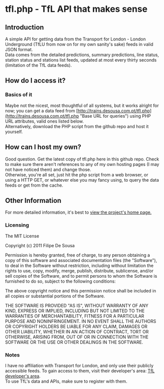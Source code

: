# tfl.php - TfL API that makes sense

## Introduction
A simple API for getting data from the Transport for London - London Underground (TfLU from now on for my own sanity's sake) feeds in valid JSON format.  
Data comes from the detailed predictions, summary predictions, line status, station status and stations list feeds, updated at most every thirty seconds (limitation of the TfL data feeds).

## How do I access it?
### Basics of it
Maybe not the nicest, most thoughtful of all systems, but it works alright for now; you can get a data feed from [http://trains.desousa.com.pt/tfl.php](http://trains.desousa.com.pt/tfl.php "Base URL for queries") using PHP URL attributes, valid ones listed below.  
Alternatively, download the PHP script from the github repo and host it yourself.

## How can I host my own?
Good question. Get the latest copy of tfl.php here in this github repo.
Check to make sure there aren't references to any of my own hosting pages (I may not have noticed them) and change those.  
Otherwise, you're all set, just hit the php script from a web browser, or using a HTTP GET, or whatever else you may fancy using, to query the data feeds or get from the cache.

## Other Information
For more detailed information, it's best to [view the project's home page.](http://trains.desousa.com.pt)

### Licensing
The MIT License

Copyright (c) 2011 Filipe De Sousa

Permission is hereby granted, free of charge, to any person obtaining a copy of this software and associated documentation files (the "Software"), to deal in the Software without restriction, including without limitation the rights to use, copy, modify, merge, publish, distribute, sublicense, and/or sell copies of the Software, and to permit persons to whom the Software is furnished to do so, subject to the following conditions:

The above copyright notice and this permission notice shall be included in all copies or substantial portions of the Software.

THE SOFTWARE IS PROVIDED "AS IS", WITHOUT WARRANTY OF ANY KIND, EXPRESS OR IMPLIED, INCLUDING BUT NOT LIMITED TO THE WARRANTIES OF MERCHANTABILITY, FITNESS FOR A PARTICULAR PURPOSE AND NONINFRINGEMENT. IN NO EVENT SHALL THE AUTHORS OR COPYRIGHT HOLDERS BE LIABLE FOR ANY CLAIM, DAMAGES OR OTHER LIABILITY, WHETHER IN AN ACTION OF CONTRACT, TORT OR OTHERWISE, ARISING FROM, OUT OF OR IN CONNECTION WITH THE SOFTWARE OR THE USE OR OTHER DEALINGS IN THE SOFTWARE.

### Notes
I have no affiliation with Transport for London, and only use their publicly accessible feeds. To gain access to them, visit their developer's area: [TfL developer's area](http://www.tfl.gov.uk/businessandpartners/syndication/default.aspx).  
To use TfL's data and APIs, make sure to register with them.
